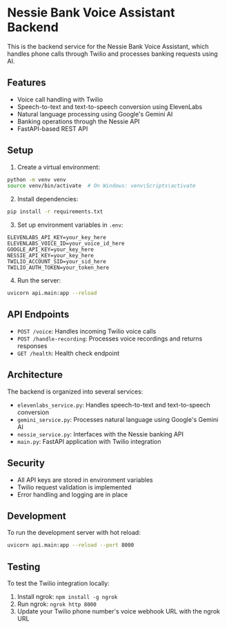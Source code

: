 # Nessie Bank Voice Assistant Backend

This is the backend service for the Nessie Bank Voice Assistant, which handles phone calls through Twilio and processes banking requests using AI.

## Features

- Voice call handling with Twilio
- Speech-to-text and text-to-speech conversion using ElevenLabs
- Natural language processing using Google's Gemini AI
- Banking operations through the Nessie API
- FastAPI-based REST API

## Setup

1. Create a virtual environment:
```bash
python -m venv venv
source venv/bin/activate  # On Windows: venv\Scripts\activate
```

2. Install dependencies:
```bash
pip install -r requirements.txt
```

3. Set up environment variables in `.env`:
```
ELEVENLABS_API_KEY=your_key_here
ELEVENLABS_VOICE_ID=your_voice_id_here
GOOGLE_API_KEY=your_key_here
NESSIE_API_KEY=your_key_here
TWILIO_ACCOUNT_SID=your_sid_here
TWILIO_AUTH_TOKEN=your_token_here
```

4. Run the server:
```bash
uvicorn api.main:app --reload
```

## API Endpoints

- `POST /voice`: Handles incoming Twilio voice calls
- `POST /handle-recording`: Processes voice recordings and returns responses
- `GET /health`: Health check endpoint

## Architecture

The backend is organized into several services:

- `elevenlabs_service.py`: Handles speech-to-text and text-to-speech conversion
- `gemini_service.py`: Processes natural language using Google's Gemini AI
- `nessie_service.py`: Interfaces with the Nessie banking API
- `main.py`: FastAPI application with Twilio integration

## Security

- All API keys are stored in environment variables
- Twilio request validation is implemented
- Error handling and logging are in place

## Development

To run the development server with hot reload:
```bash
uvicorn api.main:app --reload --port 8000
```

## Testing

To test the Twilio integration locally:
1. Install ngrok: `npm install -g ngrok`
2. Run ngrok: `ngrok http 8000`
3. Update your Twilio phone number's voice webhook URL with the ngrok URL

